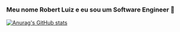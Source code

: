 ### Meu nome Robert Luiz e eu sou um Software Engineer 👋
[![Anurag's GitHub stats](https://github-readme-stats.vercel.app/api?robertlsc2016)](https://github.com/anuraghazra/github-readme-stats)
<!--
**robertlsc2016/robertlsc2016** is a ✨ _special_ ✨ repository because its `README.md` (this file) appears on your GitHub profile.

Here are some ideas to get you started:

- 🔭 I’m currently working on ...
- 🌱 I’m currently learning ...
- 👯 I’m looking to collaborate on ...
- 🤔 I’m looking for help with ...
- 💬 Ask me about ...
- 📫 How to reach me: ...
- 😄 Pronouns: ...
- ⚡ Fun fact: ...
-->
